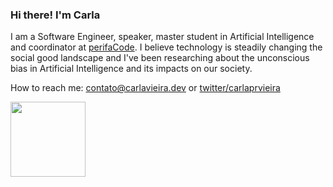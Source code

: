 ### Hi there! I'm Carla

I am a Software Engineer, speaker, master student in Artificial Intelligence and coordinator at [perifaCode](https://perifacode.com/). I believe technology is steadily changing the social good landscape and I've been researching about the unconscious bias in Artificial Intelligence and its impacts on our society.

How to reach me: [contato@carlavieira.dev](mailto:contato@carlavieira.dev) or [twitter/carlaprvieira](https://twitter.com/carlaprvieira/)


<img src="https://i.imgur.com/MjeqeUP.gif" width="120">

<!--
**carlaprv/carlaprv** is a ✨ _special_ ✨ repository because its `README.md` (this file) appears on your GitHub profile.
